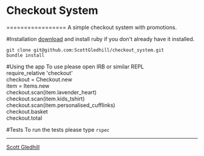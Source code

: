 # Checkout System
=================
A simple checkout system with promotions.

#Installation
[download](https://www.ruby-lang.org/en/downloads/) and install ruby if you don't already have it installed.

```
git clone git@github.com:ScottGledhill/checkout_system.git
bundle install
```

#Using the app
To use please open IRB or similar REPL<br>
require_relative 'checkout'<br>
checkout = Checkout.new<br>
item = Items.new<br>
checkout.scan(item.lavender_heart)<br>
checkout.scan(item.kids_tshirt)<br>
checkout.scan(item.personalised_cufflinks)<br>
checkout.basket<br>
checkout.total<br>

#Tests
To run the tests please type `rspec`

-------------
[Scott Gledhill](https://github.com/ScottGledhill)
